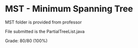 # MST - Minimum Spanning Tree

MST folder is provided from professor

File submitted is the PartialTreeList.java

Grade: 80/80 (100%)
